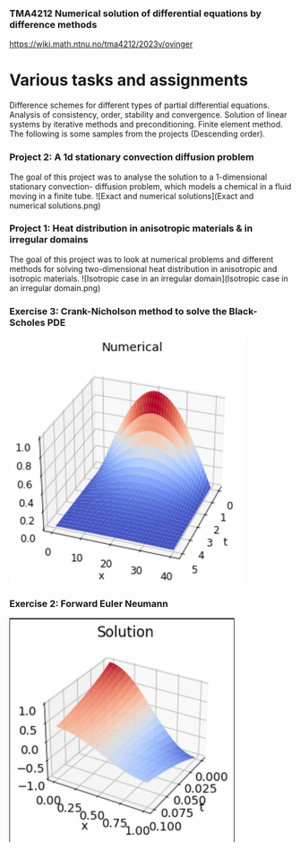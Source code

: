 ### TMA4212 Numerical solution of differential equations by difference methods
https://wiki.math.ntnu.no/tma4212/2023v/ovinger
# Various tasks and assignments
Difference schemes for different types of partial differential equations. Analysis of consistency, order, stability and convergence.
Solution of linear systems by iterative methods and preconditioning. Finite element method.    
The following is some samples from the projects (Descending order).  

###  Project 2: A 1d stationary convection diffusion problem
The goal of this project was to analyse the solution to a 1-dimensional stationary convection-
diffusion problem, which models a chemical in a fluid moving in a finite tube.
![Exact and numerical solutions](Exact and numerical solutions.png)

###  Project 1: Heat distribution in anisotropic materials & in irregular domains
The goal of this project was to look at numerical problems and different methods for solving
two-dimensional heat distribution in anisotropic and isotropic materials.
![Isotropic case in an irregular domain](Isotropic case in an irregular domain.png)

### Exercise 3: Crank-Nicholson method to solve the Black-Scholes PDE
![Non-quadratic problem](Non-quadratic_problem.png)

### Exercise 2: Forward Euler Neumann
![forward_euler_neumann](forward_euler_neumann.png)
